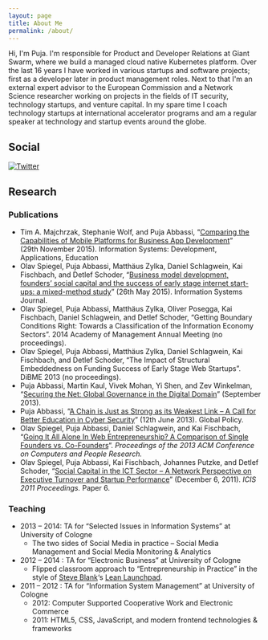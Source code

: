 ```yaml
---
layout: page
title: About Me
permalink: /about/
---
```


Hi, I'm Puja. I'm responsible for Product and Developer Relations at Giant Swarm, where we build a managed cloud native Kubernetes platform. Over the last 16 years I have worked in various startups and software projects; first as a developer later in product management roles. Next to that I'm an external expert advisor to the European Commission and a Network Science researcher working on projects in the fields of IT security, technology startups, and venture capital. In my spare time I coach technology startups at international accelerator programs and am a regular speaker at technology and startup events around the globe.

## Social

[![Twitter](/assets/minima-social-icons.svg#twitter)](https://twitter.com/puja108)

## Research

### Publications

  * Tim A. Majchrzak, Stephanie Wolf, and Puja Abbassi, &#8220;<a href="http://link.springer.com/chapter/10.1007%2F978-3-319-24366-5_6" target="_blank">Comparing the Capabilities of Mobile Platforms for Business App Development</a>&#8221; (29th November 2015). Information Systems: Development, Applications, Education
  * Olav Spiegel, Puja Abbassi, Matthäus Zylka, Daniel Schlagwein, Kai Fischbach, and Detlef Schoder, &#8220;<a href="http://onlinelibrary.wiley.com/doi/10.1111/isj.12073/abstract" target="_blank">Business model development, founders&#8217; social capital and the success of early stage internet start-ups: a mixed-method study</a>&#8221; (26th May 2015). Information Systems Journal.
  * Olav Spiegel, Puja Abbassi, Matthäus Zylka, Oliver Posegga, Kai Fischbach, Daniel Schlagwein, and Detlef Schoder, &#8220;Getting Boundary Conditions Right: Towards a Classification of the Information Economy Sectors&#8221;. 2014 Academy of Management Annual Meeting (no proceedings).
  * Olav Spiegel, Puja Abbassi, Matthäus Zylka, Daniel Schlagwein, Kai Fischbach, and Detlef Schoder, &#8220;The Impact of Structural Embeddedness on Funding Success of Early Stage Web Startups&#8221;. DiBME 2013 (no proceedings).
  * Puja Abbassi, Martin Kaul, Vivek Mohan, Yi Shen, and Zev Winkelman, &#8220;<a title="Cyber Security: Global Governance Futures 2022" href="http://www.ggfutures.net/publications/final_reports/cyber_security/" target="_blank">Securing the Net: Global Governance in the Digital Domain</a>&#8221; (September 2013).
  * Puja Abbassi, &#8220;<a title="A Chain is Just as Strong as its Weakest Link - A Call for Better Education in Cyber Security" href="http://www.globalpolicyjournal.com/blog/12/06/2013/gg2022-–-chain-just-strong-its-weakest-link-call-better-education-cyber-security-0" target="_blank">A Chain is Just as Strong as its Weakest Link &#8211; A Call for Better Education in Cyber Security</a>&#8221; (12th June 2013). Global Policy.
  * Olav Spiegel, Puja Abbassi, Daniel Schlagwein, and Kai Fischbach, &#8220;<a title="Going it all alone in web entrepreneurship?: a comparison of single founders vs. co-founders" href="http://dl.acm.org/citation.cfm?id=2487301" target="_blank">Going It All Alone In Web Entrepreneurship? A Comparison of Single Founders vs. Co-Founders</a>&#8220;. _Proceedings of the 2013 ACM Conference on Computers and People Research._
  * Olav Spiegel, Puja Abbassi, Kai Fischbach, Johannes Putzke, and Detlef Schoder, &#8220;<a title="Social Capital in the ICT Sector – A Network Perspective on Executive Turnover and Startup Performance" href="http://aisel.aisnet.org/icis2011/proceedings/humancapital/6" target="_blank">Social Capital in the ICT Sector – A Network Perspective on Executive Turnover and Startup Performance</a>&#8221; (December 6, 2011). _ICIS 2011 Proceedings._ Paper 6.

### Teaching

  * 2013 &#8211; 2014: TA for &#8220;Selected Issues in Information Systems&#8221; at University of Cologne 
      * The two sides of Social Media in practice &#8211; Social Media Management and Social Media Monitoring & Analytics
  * 2012 &#8211; 2014 : TA for &#8220;Electronic Business&#8221; at University of Cologne 
      * Flipped classroom approach to &#8220;Entrepreneurship in Practice&#8221; in the style of <a title="Steve Blank" href="http://steveblank.com/" target="_blank">Steve Blank</a>&#8216;s <a title="How to Build a Startup (EP245)" href="http://www.udacity.com/overview/Course/ep245/CourseRev/1" target="_blank">Lean Launchpad</a>.
  * 2011 &#8211; 2012 : TA for &#8220;Information System Management&#8221; at University of Cologne 
      * 2012: Computer Supported Cooperative Work and Electronic Commerce
      * 2011: HTML5, CSS, JavaScript, and modern frontend technologies & frameworks
